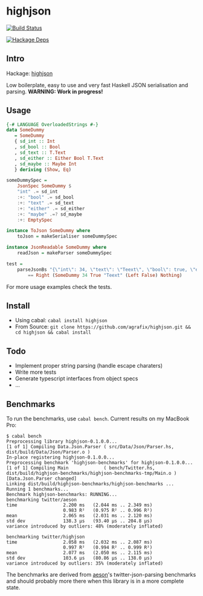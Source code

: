 highjson
=====

[![Build Status](https://travis-ci.org/agrafix/highjson.svg)](https://travis-ci.org/agrafix/highjson)

[![Hackage Deps](https://img.shields.io/hackage-deps/v/highjson.svg)](http://packdeps.haskellers.com/reverse/highjson)

## Intro

Hackage: [highjson](http://hackage.haskell.org/package/highjson)

Low boilerplate, easy to use and very fast Haskell JSON serialisation and parsing. **WARNING: Work in progress!**

## Usage

```haskell
{-# LANGUAGE OverloadedStrings #-}
data SomeDummy
   = SomeDummy
   { sd_int :: Int
   , sd_bool :: Bool
   , sd_text :: T.Text
   , sd_either :: Either Bool T.Text
   , sd_maybe :: Maybe Int
   } deriving (Show, Eq)

someDummySpec =
    JsonSpec SomeDummy $
    "int" .= sd_int
    :+: "bool" .= sd_bool
    :+: "text" .= sd_text
    :+: "either" .= sd_either
    :+: "maybe" .=? sd_maybe
    :+: EmptySpec

instance ToJson SomeDummy where
    toJson = makeSerialiser someDummySpec

instance JsonReadable SomeDummy where
    readJson = makeParser someDummySpec

test =
    parseJsonBs "{\"int\": 34, \"text\": \"Teext\", \"bool\": true, \"either\": false}"
        == Right (SomeDummy 34 True "Teext" (Left False) Nothing)
 ```

For more usage examples check the tests.

## Install

* Using cabal: `cabal install highjson`
* From Source: `git clone https://github.com/agrafix/highjson.git && cd highjson && cabal install`

## Todo

* Implement proper string parsing (handle escape charaters)
* Write more tests
* Generate typescript interfaces from object specs
* ...

## Benchmarks

To run the benchmarks, use `cabal bench`. Current results on my MacBook Pro:

```
$ cabal bench
Preprocessing library highjson-0.1.0.0...
[1 of 1] Compiling Data.Json.Parser ( src/Data/Json/Parser.hs, dist/build/Data/Json/Parser.o )
In-place registering highjson-0.1.0.0...
Preprocessing benchmark 'highjson-benchmarks' for highjson-0.1.0.0...
[1 of 1] Compiling Main             ( bench/Twitter.hs, dist/build/highjson-benchmarks/highjson-benchmarks-tmp/Main.o ) [Data.Json.Parser changed]
Linking dist/build/highjson-benchmarks/highjson-benchmarks ...
Running 1 benchmarks...
Benchmark highjson-benchmarks: RUNNING...
benchmarking twitter/aeson
time                 2.200 ms   (2.044 ms .. 2.349 ms)
                     0.983 R²   (0.975 R² .. 0.996 R²)
mean                 2.065 ms   (2.031 ms .. 2.120 ms)
std dev              138.3 μs   (93.40 μs .. 204.8 μs)
variance introduced by outliers: 48% (moderately inflated)

benchmarking twitter/highjson
time                 2.058 ms   (2.032 ms .. 2.087 ms)
                     0.997 R²   (0.994 R² .. 0.999 R²)
mean                 2.077 ms   (2.050 ms .. 2.115 ms)
std dev              103.6 μs   (80.86 μs .. 138.0 μs)
variance introduced by outliers: 35% (moderately inflated)
```

The benchmarks are derived from [aeson](https://github.com/bos/aeson)'s
twitter-json-parsing benchmarks and should probably more there when this library is in a
more complete state.
